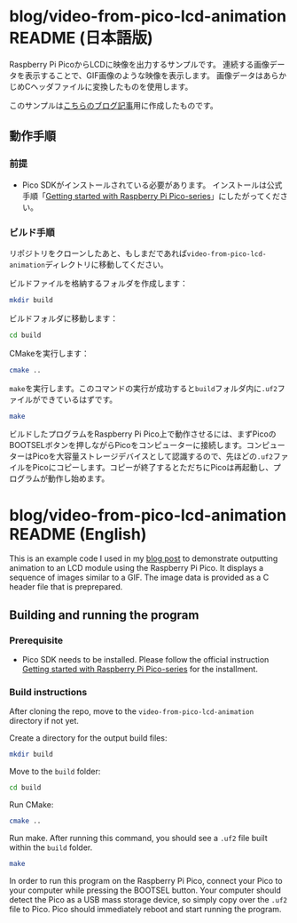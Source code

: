 # blog/video-from-pico-lcd-animation README (日本語版)
Raspberry Pi PicoからLCDに映像を出力するサンプルです。
連続する画像データを表示することで、GIF画像のような映像を表示します。
画像データはあらかじめCヘッダファイルに変換したものを使用します。

このサンプルは[こちらのブログ記事](https://yugodenki.vercel.app/ja/blog/video-from-pico-lcd-optimization)用に作成したものです。
 
## 動作手順
### 前提
- Pico SDKがインストールされている必要があります。
インストールは公式手順「[Getting started with Raspberry Pi Pico-series](https://datasheets.raspberrypi.com/pico/getting-started-with-pico.pdf)」にしたがってください。

### ビルド手順
リポジトリをクローンしたあと、もしまだであれば`video-from-pico-lcd-animation`ディレクトリに移動してください。

ビルドファイルを格納するフォルダを作成します：

```bash
mkdir build
```

ビルドフォルダに移動します：

```bash
cd build
```

CMakeを実行します：

```bash
cmake ..
```

`make`を実行します。このコマンドの実行が成功すると`build`フォルダ内に`.uf2`ファイルができているはずです。

```bash
make
```

ビルドしたプログラムをRaspberry Pi Pico上で動作させるには、まずPicoのBOOTSELボタンを押しながらPicoをコンピューターに接続します。コンピューターはPicoを大容量ストレージデバイスとして認識するので、先ほどの`.uf2`ファイルをPicoにコピーします。コピーが終了するとただちにPicoは再起動し、プログラムが動作し始めます。

# blog/video-from-pico-lcd-animation README (English)
This is an example code I used in my [blog post](https://yugodenki.vercel.app/en/blog/video-from-pico-lcd-optimization) to demonstrate outputting animation to an LCD module using the Raspberry Pi Pico.
It displays a sequence of images similar to a GIF.
The image data is provided as a C header file that is preprepared.

## Building and running the program
### Prerequisite
- Pico SDK needs to be installed.
Please follow the official instruction [Getting started with Raspberry Pi Pico-series](https://datasheets.raspberrypi.com/pico/getting-started-with-pico.pdf) for the installment.

### Build instructions
After cloning the repo, move to the `video-from-pico-lcd-animation` directory if not yet.

Create a directory for the output build files:

```bash
mkdir build
```

Move to the `build` folder:

```bash
cd build
```

Run CMake:

```bash
cmake ..
```

Run make. After running this command, you should see a `.uf2` file built within the `build` folder.

```bash
make
```

In order to run this program on the Raspberry Pi Pico, connect your Pico to your computer while pressing the BOOTSEL button. Your computer should detect the Pico as a USB mass storage device, so simply copy over the `.uf2` file to Pico. Pico should immediately reboot and start running the program.
